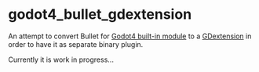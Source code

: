 # godot4_bullet_gdextension
An attempt to convert Bullet for [Godot4 built-in module](https://github.com/z80/ignition/tree/bullet/godot) to 
a [GDextension](https://github.com/godotengine/godot-cpp) in order to have it as separate binary plugin.

Currently it is work in progress...

